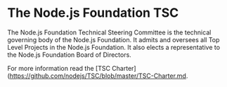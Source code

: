 # The Node.js Foundation TSC

The Node.js Foundation Technical Steering Committee is the technical governing body of the Node.js Foundation. It admits and oversees all Top Level Projects in the Node.js Foundation. It also elects a representative to the Node.js Foundation Board of Directors.

For more information read the [TSC Charter](https://github.com/nodejs/TSC/blob/master/TSC-Charter.md.

